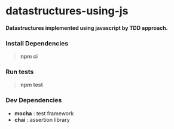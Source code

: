 
# datastructures-using-js
#### Datastructures implemented using javascript by TDD approach.
### Install Dependencies
> **npm ci**

### Run tests
> **npm test** 

### Dev Dependencies
+ **mocha** : test framework
+ **chai** : assertion library

